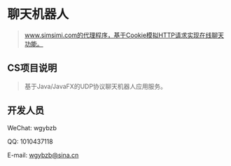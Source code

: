 
# 聊天机器人

> www.simsimi.com的代理程序，基于Cookie模拟HTTP请求实现在线聊天功能。

## CS项目说明

> 基于Java/JavaFX的UDP协议聊天机器人应用服务。

## 开发人员

WeChat: wgybzb

QQ: 1010437118

E-mail: wgybzb@sina.cn